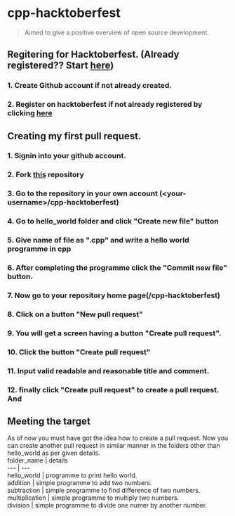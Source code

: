 # cpp-hacktoberfest
> Aimed to give a positive overview of open source development.
## Regitering for Hacktoberfest. (Already registered?? Start [here](#creating-my-first-pull-request))
### 1. Create Github account if not already created.
### 2. Register on hacktoberfest if not already registered by clicking [here](https://hacktoberfest.digitalocean.com/)
## Creating my first pull request.
### 1. Signin into your github account.
### 2. Fork [this](https://github.com/sushish-kumar/cpp-hacktoberfest) repository 
### 3. Go to the repository in your own account (\<your-username\>/cpp-hacktoberfest)
### 4. Go to hello_world folder and click "Create new file" button
### 5. Give name of file as "<your-username>.cpp" and write a hello world programme in cpp
### 6. After completing the programme click the "Commit new file" button.
### 7. Now go to your repository home page(<your-username>/cpp-hacktoberfest)
### 8. Click on a button "New pull request" 
### 9. You will get a screen having a button "Create pull request".
### 10. Click the button "Create pull request"
### 11. Input valid readable and reasonable title and comment.
### 12. finally click "Create pull request" to create a pull request. And

## Meeting the target
As of now you must have got the idea how to create a pull request. Now you can create another pull request in similar manner in the folders other than hello_world as per given details.  
folder_name | details  
--- | ---  
hello_world | programme to print hello world.  
addition | simple programme to add two numbers.  
subtraction | simple programme to find difference of two numbers.  
multiplication | simple programme to multiply two numbers.  
division | simple programme to divide one numer by another number.  